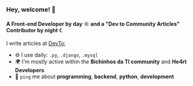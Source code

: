 ### Hey, welcome! 👋

#### A Front-end Developer by day ☼ and a "Dev to Community Articles" Contributor by night ☾

I write articles at [DevTo](https://dev.to/alinesousaa);

- ⚙️ I use daily: `.py`, `.django`, `.mysql`
- 🌍 I'm mostly active within the **Bichinhos da TI community** and **He4rt Developers**
- 💬 `ping` me about **programming**, **backend**, **python**, **development**
